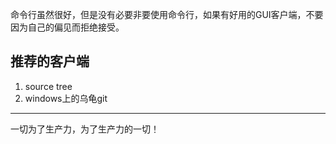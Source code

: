 命令行虽然很好，但是没有必要非要使用命令行，如果有好用的GUI客户端，不要因为自己的偏见而拒绝接受。

## 推荐的客户端
1. source tree
2. windows上的乌龟git

---

一切为了生产力，为了生产力的一切！
